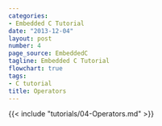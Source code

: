 ```yaml
---
categories:
- Embedded C Tutorial
date: "2013-12-04"
layout: post
number: 4
page_source: EmbeddedC
tagline: Embedded C Tutorial
flowchart: true
tags:
- C tutorial
title: Operators
---
```


 {{< include "tutorials/04-Operators.md" >}}

